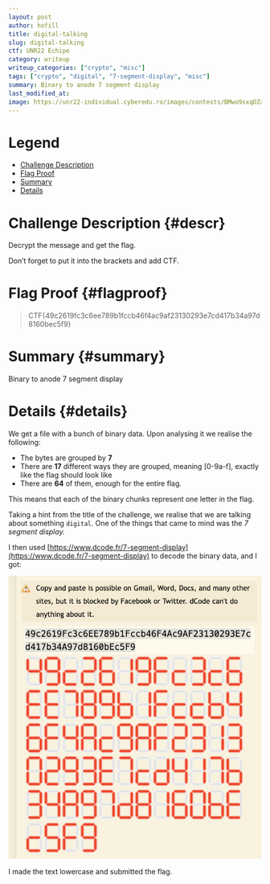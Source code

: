 ```yaml
---
layout: post
author: hofill
title: digital-talking
slug: digital-talking
ctf: UNR22 Echipe
category: writeup
writeup_categories: ["crypto", "misc"]
tags: ["crypto", "digital", "7-segment-display", "misc"]
summary: Binary to anode 7 segment display
last_modified_at:
image: https://unr22-individual.cyberedu.ro/images/contests/BMwo9sxqDZaYqNem.png
---
```


# Legend
* [Challenge Description](#descr)
* [Flag Proof](#flagproof)
* [Summary](#summary)
* [Details](#details)

# Challenge Description {#descr}

Decrypt the message and get the flag.

Don’t forget to put it into the brackets and add CTF.

# Flag Proof {#flagproof}

> CTF{49c2619fc3c6ee789b1fccb46f4ac9af23130293e7cd417b34a97d8160bec5f9}
>

# Summary {#summary}

Binary to anode 7 segment display

# Details {#details}

We get a file with a bunch of binary data. Upon analysing it we realise the following:

- The bytes are grouped by **7**
- There are **17** different ways they are grouped, meaning [0-9a-f], exactly like the flag should look like
- There are **64** of them, enough for the entire flag.

This means that each of the binary chunks represent one letter in the flag.

Taking a hint from the title of the challenge, we realise that we are talking about something `digital`. One of the things that came to mind was the *7 segment display.*

I then used [https://www.dcode.fr/7-segment-display](https://www.dcode.fr/7-segment-display) to decode the binary data, and I got:

![image](/assets/img/digital-talking/1.png)

I made the text lowercase and submitted the flag.
